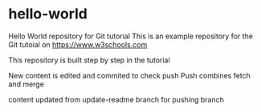 # hello-world
Hello World repository for Git tutorial
This is an example repository for the Git tutoial on https://www.w3schools.com

This repository is built step by step in the tutorial

New content is edited and commited to check push
Push combines fetch and merge

content updated from update-readme branch for pushing branch